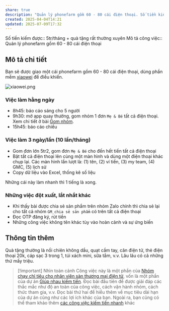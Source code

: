 ```yaml
---
share: true
description: "Quản lý phonefarm gồm 60 - 80 cái điện thoại. Số tiền kiếm được: 5 tr/tháng"
created: 2025-04-04T14:21
updated: 2025-07-09T17:32
---
```

Số tiền kiếm được:: 5tr/tháng + quà tặng rất thường xuyên
Mô tả công việc:: Quản lý phonefarm gồm 60 - 80 cái điện thoại 

## Mô tả chi tiết
Bạn sẽ được giao một cái phonefarm gồm 60 - 80 cái điện thoại, dùng phần mềm [xiaowei](https://www.xiaowei.xin/) để điều khiển.

![xiaowei.png](xiaowei.png)

### Việc làm hằng ngày
- 8h45: báo cáo sáng cho 5 người
- 9h30: mở app quay thưởng, gom nhóm 1 đơn `Mẹ & Bé` tất cả điện thoại. Xem chi tiết ở bài [Gom nhóm](./Gom%20nh%C3%B3m.md).
- 15h45: báo cáo chiều

### Việc làm 3 ngày/lần (10 lần/tháng)
- Gom đơn lớn 5tr2, gom đơn `Mẹ & Bé` cho đến hết tiền tất cả điện thoại
- Bật tất cả điện thoại lên cùng một màn hình và dùng một điện thoại khác chụp lại. Các màn hình lần lượt là: (1) tên, (2) ví tiền, (3) my team, (4) GMC, (5) lịch sử 
- Copy dữ liệu vào Excel, thống kê số liệu 

Những cái này làm nhanh thì 1 tiếng là xong.

### Những việc đột xuất, lắt nhắt khác
- Khi thấy bài được chia sẻ sản phẩm trên nhóm Zalo chính thì chia sẻ lại cho tất cả nhóm `GM_chia sẻ sản phẩm` có trên tất cả điện thoại
- Đọc OTP đăng ký, rút tiền
- Những công việc không tên khác tùy vào hoàn cảnh và sự ứng biến

## Thông tin thêm
Quà tặng thường là nồi chiên không dầu, quạt cầm tay, cân điện tử, thẻ điện thoại 20k, cáp sạc 3 trong 1, túi xách mini, sữa tắm, v.v. Lâu lâu có cả những thứ mấy triệu.

> [!important] Nhìn toàn cảnh
> Công việc này là một phần của [Nhóm chạy chỉ tiêu cho nhân viên sàn thương mại điện tử](./index.md), vốn là một phần của dự án [Giúp nhau kiếm tiền](../../../../../../%F0%9F%93%90D%E1%BB%B1%20%C3%A1n/Gi%C3%BAp%20nhau%20ki%E1%BA%BFm%20ti%E1%BB%81n/index.md). Đọc bài đầu tiên để được giải đáp các thắc mắc như độ an toàn của công việc, cách vận hành nhóm, cách thức tham gia, v.v. Đọc bài thứ hai để hiểu thêm về mục tiêu dài hạn của dự án cũng như các lợi ích khác của bạn. Ngoài ra, bạn cũng có thể tham khảo thêm [các công việc kiếm tiền nhanh](../../index.md) khác
